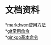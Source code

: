 # 文档资料

*[markdwon使用方法](/test.md "test")                                  
*[git常用命令](/git_comand.md "git")				
*[ginkgo基本命令](/ginkgo_command.md)	
 
